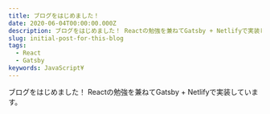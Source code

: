 ```yaml
---
title: ブログをはじめました！
date: 2020-06-04T00:00:00.000Z
description: ブログをはじめました！ Reactの勉強を兼ねてGatsby + Netlifyで実装しています。
slug: initial-post-for-this-blog
tags: 
  - React
  - Gatsby
keywords: JavaScript¥
---
```


ブログをはじめました！ Reactの勉強を兼ねてGatsby + Netlifyで実装しています。
